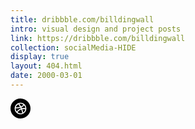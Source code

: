 ```yaml
---
title: dribbble.com/billdingwall
intro: visual design and project posts
link: https://dribbble.com/billdingwall
collection: socialMedia-HIDE
display: true
layout: 404.html
date: 2000-03-01
---
```


<svg class="Icon Icon--dribbble" xmlns="http://www.w3.org/2000/svg" width="32" height="32" viewBox="0 0 32 32">
<path d="M15.2733 13.3133C13.3813 13.8693 11.1267 14.156 8.51733 14.1747C9.05733 11.9693 10.5413 10.1347 12.5213 9.12933C13.5573 10.484 14.4733 11.88 15.2733 13.3133ZM16.56 15.8867C16.3947 15.5133 16.2213 15.1413 16.0387 14.7733C13.876 15.4533 11.2907 15.7987 8.3 15.8027L8.28933 16C8.28933 17.872 8.96133 19.5893 10.076 20.9267C11.764 18.392 13.9307 16.708 16.56 15.8867ZM11.2667 22.0747C13.3587 23.708 16.1613 24.1933 18.7653 23.1893C18.4293 21.2053 17.8987 19.2693 17.1787 17.3867C14.7533 18.1093 12.7987 19.672 11.2667 22.0747ZM20.7 9.90133C19.3973 8.896 17.7707 8.28933 16 8.28933C15.3467 8.28933 14.7147 8.38 14.1093 8.53467C15.128 9.90533 16.0307 11.316 16.8227 12.764C18.4707 12.0653 19.7613 11.1107 20.7 9.90133ZM32 16C32 24.836 24.836 32 16 32C7.164 32 0 24.836 0 16C0 7.164 7.164 0 16 0C24.836 0 32 7.164 32 16ZM25.3333 16C25.3333 10.8453 21.1533 6.66667 16 6.66667C10.8467 6.66667 6.66667 10.8453 6.66667 16C6.66667 21.1547 10.8467 25.3333 16 25.3333C21.1533 25.3333 25.3333 21.1547 25.3333 16ZM17.568 14.2013C17.7773 14.6333 17.9747 15.0693 18.164 15.508C19.844 15.2187 21.6853 15.236 23.688 15.564C23.5907 13.8413 22.9333 12.2653 21.8827 11.0267C20.8067 12.3667 19.3627 13.424 17.568 14.2013V14.2013ZM18.7867 17.044C19.4387 18.7893 19.94 20.5787 20.2787 22.408C22.028 21.2347 23.2667 19.3627 23.608 17.196C21.852 16.892 20.2453 16.8387 18.7867 17.044V17.044Z" />
</svg>
